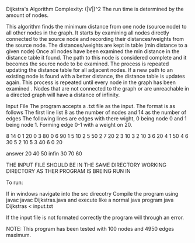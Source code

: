 Dijkstra's Algorithm
Complexity:  (|V|)^2 
The run time is determined by the amount of nodes.

This algorithm finds the minimum distance from one node (source node) to all other 
nodes in the graph. It starts by examining all nodes directly connected to the source 
node and recording their distances/weights from the source node. The distances/weights 
are kept in table (min distance to a given node) Once all nodes have been examined 
the min distance in the distance table it found. The path to this node is considered 
complete and it becomes the source node to be examined. The process is repeated 
updating the distance table for all adjacent nodes. If a new path to an existing node 
is found with a better distance, the distance table is updates again. This process 
is repeated until every node in the graph has been examined . Nodes that are not 
connected to the graph or are unreachable in a directed graph will have a distance 
of infinity. 

Input File
The program accepts a .txt file as the input. The format is as follows
The first line list 8 as the number of nodes and 14 as the number of edges
The following lines are edges with there wight, 0 being node 0 and 1 being 
node 1. Forming edge 0-1 with a weight on 20.

8 14
0 1 20
0 3 80
0 6 90
1 5 10 
2 5 50
2 7 20
2 3 10
3 2 10
3 6 20
4 1 50
4 6 30
5 2 10
5 3 40 
6 0 20

answer 20 40 50 infin 30 70 60

THE INPUT FILE SHOULD BE IN THE SAME DIRECTORY WORKING DIRECTORY
AS THER PROGRAM IS BREING RUN IN

To run:

If in windows navigate into the src direcotry 
Compile the program using javac
	javac Dijkstras.java
and execute like a normal java program
	java Dijkstras < input.txt

If the input file is not formated correctly the program will through an error.

NOTE: This program has been tested with 100 nodes and 4950 edges maximum. 
